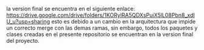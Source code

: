 la version final se encuentra en el siguiente enlace:
https://drive.google.com/drive/folders/1KORylRA5QDXsPuiX5lL08Pbn8_xdIU_u?usp=sharing
esto es debido a un cambio en la arquitectura que impide un correcto merge con las demas ramas, sin embargo, todos los paquetes y clases creadas en el presente repositorio se encuentran en la version final del proyecto.
